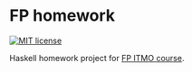 # FP homework

[![MIT license](https://img.shields.io/badge/license-MIT-blue.svg)](https://github.com/vadimsemenov/fuphow/blob/master/LICENSE)

Haskell homework project for [FP ITMO course](https://github.com/jagajaga/FP-course-ITMO).
